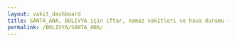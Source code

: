 ```yaml
---
layout: vakit_dashboard
title: SANTA_ANA, BOLIVYA için iftar, namaz vakitleri ve hava durumu - ilçe/eyalet seç
permalink: /BOLIVYA/SANTA_ANA/
---
```


<script type="text/javascript">
  var GLOBAL_COUNTRY = 'BOLIVYA';
  var GLOBAL_CITY = 'SANTA_ANA';
  var GLOBAL_STATE = '';
  var lat = 72;
  var lon = 21;
</script>
